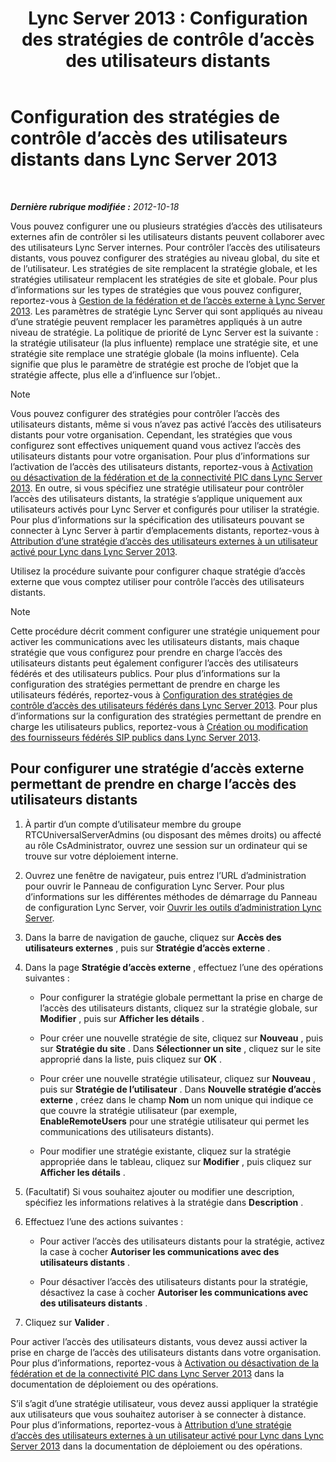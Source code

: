 ﻿---
title: 'Lync Server 2013 : Configuration des stratégies de contrôle d’accès des utilisateurs distants'
TOCTitle: Configuration des stratégies de contrôle d’accès des utilisateurs distants
ms:assetid: 8f556849-692b-44a0-9514-4468fc9a39d0
ms:mtpsurl: https://technet.microsoft.com/fr-fr/library/Gg398725(v=OCS.15)
ms:contentKeyID: 49298051
ms.date: 05/20/2016
mtps_version: v=OCS.15
ms.translationtype: HT
---

# Configuration des stratégies de contrôle d’accès des utilisateurs distants dans Lync Server 2013

 

_**Dernière rubrique modifiée :** 2012-10-18_

Vous pouvez configurer une ou plusieurs stratégies d’accès des utilisateurs externes afin de contrôler si les utilisateurs distants peuvent collaborer avec des utilisateurs Lync Server internes. Pour contrôler l’accès des utilisateurs distants, vous pouvez configurer des stratégies au niveau global, du site et de l’utilisateur. Les stratégies de site remplacent la stratégie globale, et les stratégies utilisateur remplacent les stratégies de site et globale. Pour plus d’informations sur les types de stratégies que vous pouvez configurer, reportez-vous à [Gestion de la fédération et de l’accès externe à Lync Server 2013](lync-server-2013-managing-federation-and-external-access-to-lync-server-2013.md). Les paramètres de stratégie Lync Server qui sont appliqués au niveau d’une stratégie peuvent remplacer les paramètres appliqués à un autre niveau de stratégie. La politique de priorité de Lync Server est la suivante : la stratégie utilisateur (la plus influente) remplace une stratégie site, et une stratégie site remplace une stratégie globale (la moins influente). Cela signifie que plus le paramètre de stratégie est proche de l’objet que la stratégie affecte, plus elle a d’influence sur l’objet..

> [!note]  
> Vous pouvez configurer des stratégies pour contrôler l’accès des utilisateurs distants, même si vous n’avez pas activé l’accès des utilisateurs distants pour votre organisation. Cependant, les stratégies que vous configurez sont effectives uniquement quand vous activez l’accès des utilisateurs distants pour votre organisation. Pour plus d’informations sur l’activation de l’accès des utilisateurs distants, reportez-vous à <a href="lync-server-2013-enable-or-disable-federation-and-public-im-connectivity.md">Activation ou désactivation de la fédération et de la connectivité PIC dans Lync Server 2013</a>. En outre, si vous spécifiez une stratégie utilisateur pour contrôler l’accès des utilisateurs distants, la stratégie s’applique uniquement aux utilisateurs activés pour Lync Server et configurés pour utiliser la stratégie. Pour plus d’informations sur la spécification des utilisateurs pouvant se connecter à Lync Server à partir d’emplacements distants, reportez-vous à <a href="lync-server-2013-assign-an-external-user-access-policy-to-a-lync-enabled-user.md">Attribution d’une stratégie d’accès des utilisateurs externes à un utilisateur activé pour Lync dans Lync Server 2013</a>.

Utilisez la procédure suivante pour configurer chaque stratégie d’accès externe que vous comptez utiliser pour contrôle l’accès des utilisateurs distants.

> [!note]  
> Cette procédure décrit comment configurer une stratégie uniquement pour activer les communications avec les utilisateurs distants, mais chaque stratégie que vous configurez pour prendre en charge l’accès des utilisateurs distants peut également configurer l’accès des utilisateurs fédérés et des utilisateurs publics. Pour plus d’informations sur la configuration des stratégies permettant de prendre en charge les utilisateurs fédérés, reportez-vous à <a href="lync-server-2013-configure-policies-to-control-federated-user-access.md">Configuration des stratégies de contrôle d’accès des utilisateurs fédérés dans Lync Server 2013</a>. Pour plus d’informations sur la configuration des stratégies permettant de prendre en charge les utilisateurs publics, reportez-vous à <a href="lync-server-2013-create-or-edit-public-sip-federated-providers.md">Création ou modification des fournisseurs fédérés SIP publics dans Lync Server 2013</a>.

## Pour configurer une stratégie d’accès externe permettant de prendre en charge l’accès des utilisateurs distants

1.  À partir d’un compte d’utilisateur membre du groupe RTCUniversalServerAdmins (ou disposant des mêmes droits) ou affecté au rôle CsAdministrator, ouvrez une session sur un ordinateur qui se trouve sur votre déploiement interne.

2.  Ouvrez une fenêtre de navigateur, puis entrez l’URL d’administration pour ouvrir le Panneau de configuration Lync Server. Pour plus d’informations sur les différentes méthodes de démarrage du Panneau de configuration Lync Server, voir [Ouvrir les outils d’administration Lync Server](lync-server-2013-open-lync-server-administrative-tools.md).

3.  Dans la barre de navigation de gauche, cliquez sur **Accès des utilisateurs externes** , puis sur **Stratégie d’accès externe** .

4.  Dans la page **Stratégie d’accès externe** , effectuez l’une des opérations suivantes :
    
      - Pour configurer la stratégie globale permettant la prise en charge de l’accès des utilisateurs distants, cliquez sur la stratégie globale, sur **Modifier** , puis sur **Afficher les détails** .
    
      - Pour créer une nouvelle stratégie de site, cliquez sur **Nouveau** , puis sur **Stratégie du site** . Dans **Sélectionner un site** , cliquez sur le site approprié dans la liste, puis cliquez sur **OK** .
    
      - Pour créer une nouvelle stratégie utilisateur, cliquez sur **Nouveau** , puis sur **Stratégie de l’utilisateur** . Dans **Nouvelle stratégie d’accès externe** , créez dans le champ **Nom** un nom unique qui indique ce que couvre la stratégie utilisateur (par exemple, **EnableRemoteUsers** pour une stratégie utilisateur qui permet les communications des utilisateurs distants).
    
      - Pour modifier une stratégie existante, cliquez sur la stratégie appropriée dans le tableau, cliquez sur **Modifier** , puis cliquez sur **Afficher les détails** .

5.  (Facultatif) Si vous souhaitez ajouter ou modifier une description, spécifiez les informations relatives à la stratégie dans **Description** .

6.  Effectuez l’une des actions suivantes :
    
      - Pour activer l’accès des utilisateurs distants pour la stratégie, activez la case à cocher **Autoriser les communications avec des utilisateurs distants** .
    
      - Pour désactiver l’accès des utilisateurs distants pour la stratégie, désactivez la case à cocher **Autoriser les communications avec des utilisateurs distants** .

7.  Cliquez sur **Valider** .

Pour activer l’accès des utilisateurs distants, vous devez aussi activer la prise en charge de l’accès des utilisateurs distants dans votre organisation. Pour plus d’informations, reportez-vous à [Activation ou désactivation de la fédération et de la connectivité PIC dans Lync Server 2013](lync-server-2013-enable-or-disable-federation-and-public-im-connectivity.md) dans la documentation de déploiement ou des opérations.

S’il s’agit d’une stratégie utilisateur, vous devez aussi appliquer la stratégie aux utilisateurs que vous souhaitez autoriser à se connecter à distance. Pour plus d’informations, reportez-vous à [Attribution d’une stratégie d’accès des utilisateurs externes à un utilisateur activé pour Lync dans Lync Server 2013](lync-server-2013-assign-an-external-user-access-policy-to-a-lync-enabled-user.md) dans la documentation de déploiement ou des opérations.

